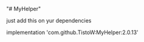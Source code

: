 "# MyHelper" 


just add this on yur dependencies

implementation 'com.github.TistoW:MyHelper:2.0.13'
